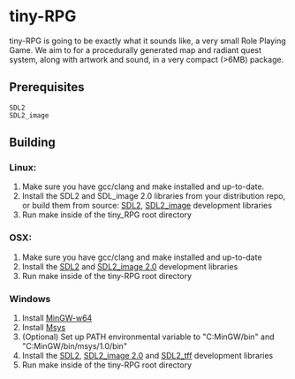 tiny-RPG
========

tiny-RPG is going to be exactly what it sounds like, a very small Role Playing Game. We aim to for a procedurally generated map and radiant quest system, along with artwork and sound, in a very compact (>6MB) package.

Prerequisites
--------------
	SDL2
	SDL2_image

Building
--------

### Linux:

1. Make sure you have gcc/clang and make installed and up-to-date.
2. Install the SDL2 and SDL_image 2.0 libraries from your distribution repo, or build them from source: [SDL2](https://www.libsdl.org/hg.php), [SDL2_image](https://www.libsdl.org/projects/SDL_image/) development libraries
3. Run make inside of the tiny_RPG root directory

### OSX:

1. Make sure you have gcc/clang and make installed and up-to-date
2. Install the  [SDL2](https://www.libsdl.org/download-2.0.php) and [SDL2_image 2.0](https://www.libsdl.org/projects/SDL_image/) development libraries
3. Run make inside of the tiny-RPG root directory

### Windows

1. Install [MinGW-w64](http://go.kblog.us/2012/11/installing-mingw-w64-on-windows.html)
2. Install [Msys](http://go.kblog.us/2012/11/manual-installation-of-msys.html)
3. (Optional) Set up PATH environmental variable to "C:MinGW/bin" and "C:MinGW/bin/msys/1.0/bin"
4. Install the  [SDL2](https://www.libsdl.org/download-2.0.php), [SDL2_image 2.0](https://www.libsdl.org/projects/SDL_image/) and [SDL2_tff](https://www.libsdl.org/projects/SDL_ttf/) development libraries
5. Run make inside of the tiny-RPG root directory
